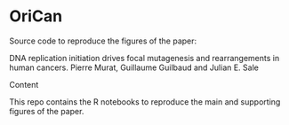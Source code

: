 # OriCan

Source code to reproduce the figures of the paper:

DNA replication initiation drives focal mutagenesis and rearrangements in human cancers.
Pierre Murat, Guillaume Guilbaud and Julian E. Sale

Content

This repo contains the R notebooks to reproduce the main and supporting figures of the paper.
